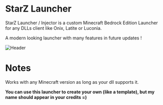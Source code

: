 # StarZ Launcher
StarZ Launcher / Injector is a custom Minecraft Bedrock Edition Launcher for any DLLs client like Onix, Latite or Luconia.

A modern looking launcher with many features in future updates !

![Header](https://cdn.discordapp.com/attachments/1031364658994610177/1086103520320696432/StarZ.png)

# Notes
Works with any Minecraft version as long as your dll supports it.

**You can use this launcher to create your own (like a template), but my name should appear in your credits =)**



